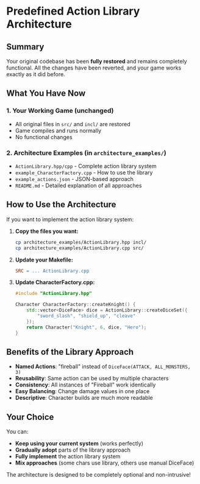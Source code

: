 # Predefined Action Library Architecture

## Summary

Your original codebase has been **fully restored** and remains completely functional. All the changes have been reverted, and your game works exactly as it did before.

## What You Have Now

### 1. **Your Working Game** (unchanged)
- All original files in `src/` and `incl/` are restored
- Game compiles and runs normally
- No functional changes

### 2. **Architecture Examples** (in `architecture_examples/`)
- `ActionLibrary.hpp/cpp` - Complete action library system
- `example_CharacterFactory.cpp` - How to use the library
- `example_actions.json` - JSON-based approach
- `README.md` - Detailed explanation of all approaches

## How to Use the Architecture

If you want to implement the action library system:

1. **Copy the files you want:**
   ```bash
   cp architecture_examples/ActionLibrary.hpp incl/
   cp architecture_examples/ActionLibrary.cpp src/
   ```

2. **Update your Makefile:**
   ```makefile
   SRC = ... ActionLibrary.cpp
   ```

3. **Update CharacterFactory.cpp:**
   ```cpp
   #include "ActionLibrary.hpp"

   Character CharacterFactory::createKnight() {
       std::vector<DiceFace> dice = ActionLibrary::createDiceSet({
           "sword_slash", "shield_up", "cleave"
       });
       return Character("Knight", 6, dice, "Hero");
   }
   ```

## Benefits of the Library Approach

- **Named Actions**: "fireball" instead of `DiceFace(ATTACK, ALL_MONSTERS, 3)`
- **Reusability**: Same action can be used by multiple characters
- **Consistency**: All instances of "Fireball" work identically
- **Easy Balancing**: Change damage values in one place
- **Descriptive**: Character builds are much more readable

## Your Choice

You can:
- **Keep using your current system** (works perfectly)
- **Gradually adopt** parts of the library approach
- **Fully implement** the action library system
- **Mix approaches** (some chars use library, others use manual DiceFace)

The architecture is designed to be completely optional and non-intrusive!